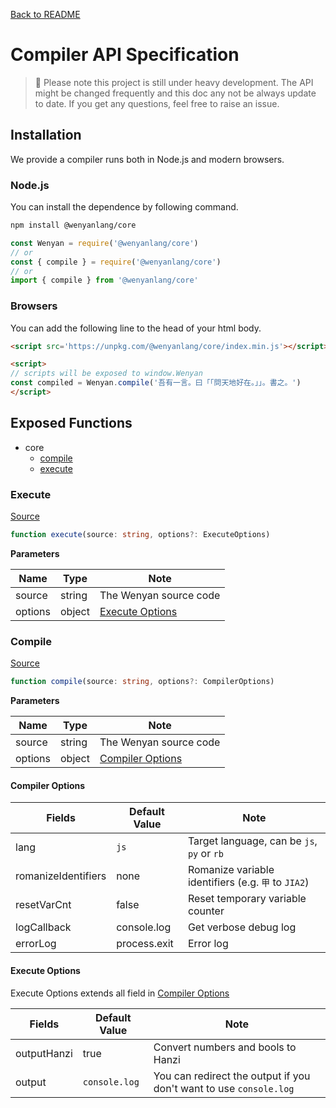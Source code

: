 [Back to README](../README.md)

# Compiler API Specification

> 🚧 Please note this project is still under heavy development. The API might be changed frequently and this doc any not be always update to date. If you get any questions, feel free to raise an issue.


## Installation

We provide a compiler runs both in Node.js and modern browsers.

### Node.js

You can install the dependence by following command.

```bash
npm install @wenyanlang/core
```

```js
const Wenyan = require('@wenyanlang/core')
// or
const { compile } = require('@wenyanlang/core')
// or
import { compile } from '@wenyanlang/core'
```

### Browsers

You can add the following line to the head of your html body.

```html
<script src='https://unpkg.com/@wenyanlang/core/index.min.js'></script>
```

```html
<script>
// scripts will be exposed to window.Wenyan
const compiled = Wenyan.compile('吾有一言。曰「「問天地好在。」」。書之。')
</script>
```

## Exposed Functions

- core
  - [compile](#compile)
  - [execute](#execute)

### Execute

[Source](../src/parser.js)

```ts
function execute(source: string, options?: ExecuteOptions)
```

**Parameters**

| Name | Type | Note |
| --- | --- | --- |
| source | string | The Wenyan source code |
| options | object | [Execute Options](#Execute-Options) |

### Compile

[Source](../src/parser.js)

```ts
function compile(source: string, options?: CompilerOptions)
```

**Parameters**

| Name | Type | Note |
| --- | --- | --- |
| source | string | The Wenyan source code |
| options | object | [Compiler Options](#Compiler-Options) |

#### Compiler Options

| Fields | Default Value | Note |
| --- | --- | --- |
| lang | `js` | Target language, can be `js`, `py` or `rb` |
| romanizeIdentifiers | none | Romanize variable identifiers (e.g. `甲` to `JIA2`) |
| resetVarCnt | false | Reset temporary variable counter |
| logCallback | console.log | Get verbose debug log | 
| errorLog | process.exit | Error log |

#### Execute Options

Execute Options extends all field in [Compiler Options](#Compiler-Options)

| Fields | Default Value | Note |
| --- | --- | --- |
| outputHanzi | true | Convert numbers and bools to Hanzi |
| output | `console.log` | You can redirect the output if you don't want to use `console.log` |
